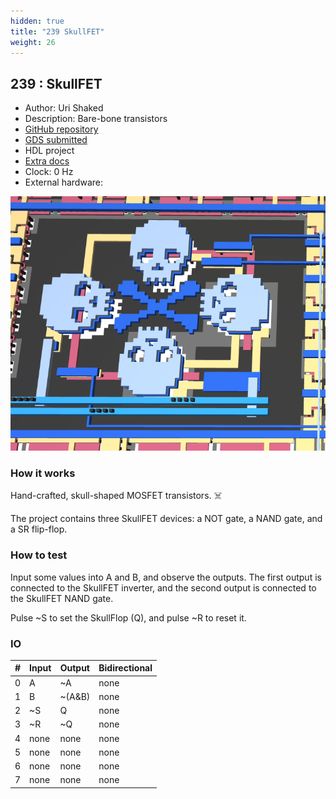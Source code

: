 ```yaml
---
hidden: true
title: "239 SkullFET"
weight: 26
---
```


## 239 : SkullFET

* Author: Uri Shaked
* Description: Bare-bone transistors
* [GitHub repository](https://github.com/urish/tt05-skullfet)
* [GDS submitted](https://github.com/urish/tt05-skullfet/actions/runs/6755438108)
* HDL project
* [Extra docs]()
* Clock: 0 Hz
* External hardware: 

![picture](images/picture.png)

### How it works

Hand-crafted, skull-shaped MOSFET transistors. ☠️

The project contains three SkullFET devices: a NOT gate, a NAND gate, and a SR flip-flop.


### How to test

Input some values into A and B, and observe the outputs. The first output is connected to the SkullFET inverter, and the second output
is connected to the SkullFET NAND gate.

Pulse ~S to set the SkullFlop (Q), and pulse ~R to reset it.


### IO

| # | Input        | Output       | Bidirectional      |
|---|--------------|--------------| -------------------|
| 0 | A  | ~A | none |
| 1 | B  | ~(A&B) | none |
| 2 | ~S  | Q | none |
| 3 | ~R  | ~Q | none |
| 4 | none  | none | none |
| 5 | none  | none | none |
| 6 | none  | none | none |
| 7 | none  | none | none |
